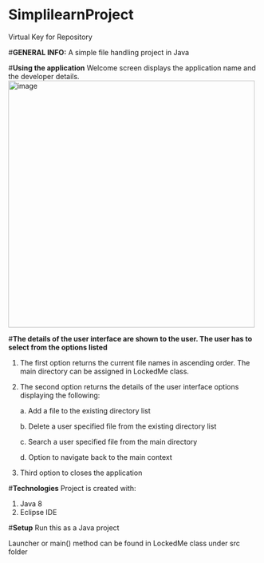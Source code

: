 # SimplilearnProject
Virtual Key for Repository

#**GENERAL INFO:**
A simple file handling project in Java

#**Using the application**
Welcome screen displays the application name and the developer details.
<img width="494" alt="image" src="https://user-images.githubusercontent.com/42096547/182272241-2195a542-407c-438a-a3d1-f8ad5e1be54b.png">


#**The details of the user interface are shown to the user. The user has to select from the options listed**
1. The first option returns the current file names in ascending order. The main directory can be assigned in LockedMe class.


2. The second option returns the details of the user interface options displaying the following:

     a. Add a file to the existing directory list

     b. Delete a user specified file from the existing directory list

     c. Search a user specified file from the main directory

     d. Option to navigate back to the main context

3. Third option to closes the application

#**Technologies**
Project is created with:
  1. Java 8
  2. Eclipse IDE

#**Setup**
Run this as a Java project

Launcher or main() method can be found in LockedMe class under src folder
